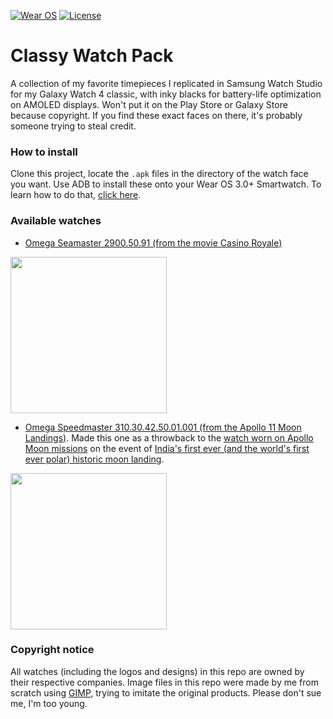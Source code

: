[![Wear OS](https://img.shields.io/badge/Made%20for-Wear%20OS%203.0-4285f4.svg?style=flat-square&logo=wear%20os)](https://wearos.google.com)
[![License](https://img.shields.io/badge/License-MIT-purple?style=flat-square&logo=libreoffice)](LICENSE)

# Classy Watch Pack

A collection of my favorite timepieces I replicated in Samsung Watch Studio for my Galaxy Watch 4 classic, with inky blacks for battery-life optimization on AMOLED displays. Won't put it on the Play Store or Galaxy Store because copyright. If you find these exact faces on there, it's probably someone trying to steal credit.

### How to install

Clone this project, locate the `.apk` files in the directory of the watch face you want. Use ADB to install these onto your Wear OS 3.0+ Smartwatch. To learn how to do that, [click here](https://forum.xda-developers.com/t/how-to-install-apps-on-wear-os-all-methods.4510255/).

### Available watches

- [Omega Seamaster 2900.50.91 (from the movie Casino Royale)](https://www.omegawatches.com/watch-omega-seamaster-planet-ocean-big-size-29005091)
<img src = "https://www.omegawatches.com/media/catalog/product/cache/a5c37fddc1a529a1a44fea55d527b9a116f3738da3a2cc38006fcc613c37c391/o/m/omega-seamaster-planet-ocean-big-size-29005091-l-707a76.png" width = "250dp">

- [Omega Speedmaster 310.30.42.50.01.001 (from the Apollo 11 Moon Landings)](https://www.omegawatches.com/watch-omega-speedmaster-moonwatch-professional-co-axial-master-chronometer-chronograph-42-mm-31030425001001). Made this one as a throwback to the [watch worn on Apollo Moon missions](https://history.nasa.gov/alsj/omega.html) on the event of [India's first ever (and the world's first ever polar) historic moon landing](https://www.npr.org/2023/08/23/1195411957/india-joins-an-elite-club-as-first-to-land-a-spacecraft-near-the-moons-south-pol#:~:text=India%20has%20reached%20the%20south,in%20the%20BRICS%20nations%20summit).
<img src = "https://www.omegawatches.com/media/catalog/product/cache/a5c37fddc1a529a1a44fea55d527b9a116f3738da3a2cc38006fcc613c37c391/o/m/omega-speedmaster-moonwatch-professional-co-axial-master-chronometer-chronograph-42-mm-31030425001001-l-92cae8.png" width = "250dp">

<!--
- [Omega Speedmaster Skywalker X-33 318.90.45.79.01.001](https://www.omegawatches.com/watch-omega-speedmaster-skywalker-x-33-chronograph-45-mm-31890457901001#:~:text=Speedmaster%20Skywalker%20X%2D33%20Chronograph,01.001%20%7C%20OMEGA%C2%AE\))
<img src = "https://www.omegawatches.com/media/catalog/product/cache/a5c37fddc1a529a1a44fea55d527b9a116f3738da3a2cc38006fcc613c37c391/o/m/omega-speedmaster-skywalker-x-33-chronograph-45-mm-31890457901001-l-837ecf.png" width = "250dp">
-->

### Copyright notice
All watches (including the logos and designs) in this repo are owned by their respective companies. Image files in this repo were made by me from scratch using [GIMP](https://github.com/GNOME/gimp), trying to imitate the original products. Please don't sue me, I'm too young.
 

